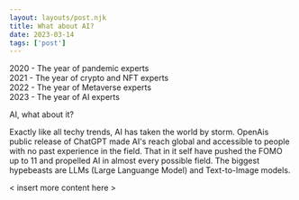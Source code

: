 ```yaml
---
layout: layouts/post.njk 
title: What about AI?
date: 2023-03-14
tags: ['post']
---
```

<!-- Excerpt Start -->
2020 - The year of pandemic experts  
2021 - The year of crypto and NFT experts  
2022 - The year of Metaverse experts  
2023 - The year of AI experts

AI, what about it?
<!-- Excerpt End -->

Exactly like all techy trends, AI has taken the world by storm. OpenAis public release of ChatGPT made AI's reach global and accessible to people with no past experience in the field. That in it self have pushed the FOMO up to 11 and propelled AI in almost every possible field. The biggest hypebeasts are LLMs (Large Languange Model) and Text-to-Image models. 

< insert more content here >

